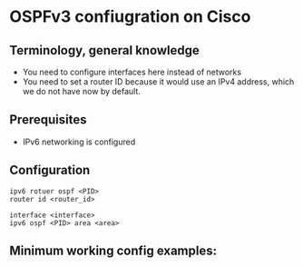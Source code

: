 # OSPFv3 confiugration on Cisco

Terminology, general knowledge
---
- You need to configure interfaces here instead of networks
- You need to set a router ID because it would use an IPv4 address, which we do not have now by default.


Prerequisites
---
- IPv6 networking is configured



Configuration
---
```
ipv6 rotuer ospf <PID>
router id <router_id>

interface <interface>
ipv6 ospf <PID> area <area>
```
Minimum working config examples:
---